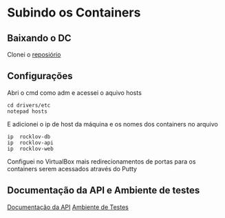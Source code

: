 # Subindo os Containers
## Baixando o DC
Clonei o [reposiório](www.gitlab.com/papito/rocklov-dc)
## Configurações
Abri o cmd como adm e acessei o aquivo hosts
```
cd drivers/etc
notepad hosts
```
E adicionei o ip de host da máquina e os nomes dos containers no arquivo
```
ip	rocklov-db
ip	rocklov-api
ip	rocklov-web
```
Configuei no VirtualBox mais redirecionamentos de portas para os containers serem acessados através do Putty
## Documentação da API e Ambiente de testes
[Documentação da API](rocklov-api:3333/api-docs)
[Ambiente de Testes](rocklov-web:3000)

